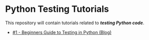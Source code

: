 # Python Testing Tutorials

This repository will contain tutorials related to **_testing Python code_**.

- [#1 - Beginners Guide to Testing in Python (Blog)](https://www.liamgower.com/main-blog/python-testing-tutorial-for-beginners-1)